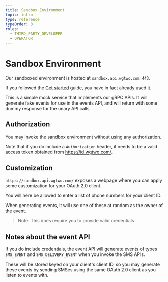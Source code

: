 ```yaml
---
title: Sandbox Environment
topic: intro
type: reference
typeOrder: 3
roles:
  - THIRD_PARTY_DEVELOPER
  - OPERATOR
---
```


# Sandbox Environment
Our sandboxed environment is hosted at `sandbox.api.wgtwo.com:443`.

If you followed the [Get started](/intro/get-started/) guide, you have in fact already used it.

This is a simple mock service that implements our gRPC APIs. It will generate fake events for use in the events API,
and will return with some dummy response for the unary API calls.

## Authorization
You may invoke the sandbox environment without using any authorization.

Note that if you do include a `Authorization` header, it needs to be a valid access token obtained from https://id.wgtwo.com/.

## Customization 
`https://sandbox.api.wgtwo.com/` exposes a webpage where you can apply some customization for your OAuth 2.0
client.

<g-image src="@/assets/images/sandbox-landing-page.png" alt="Landing page" />

<g-image src="@/assets/images/sandbox-config.png" alt="Configuration page" />

You will here be allowed to enter a list of phone numbers for your client ID.

When generating events, it will use one of these at random as the owner of the event.

> Note: This does require you to provide valid credentials

## Notes about the event API

If you do include credentials, the event API will generate events of types `SMS_EVENT` and `SMS_DELIVERY_EVENT` when
you invoke the SMS APIs.

These will be stored keyed on your client's client ID, so you may generate these events by sending SMSes using the same
OAuth 2.0 client as you listen to events with.

